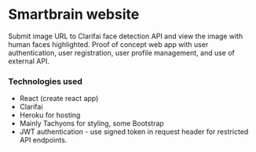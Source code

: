 # Smartbrain website

Submit image URL to Clarifai face detection API and view the image with human faces highlighted. Proof of concept web app with user authentication, user registration, user profile management, and use of external API.

### Technologies used

* React (create react app)
* Clarifai
* Heroku for hosting
* Mainly Tachyons for styling, some Bootstrap
* JWT authentication - use signed token in request header for restricted API endpoints.

